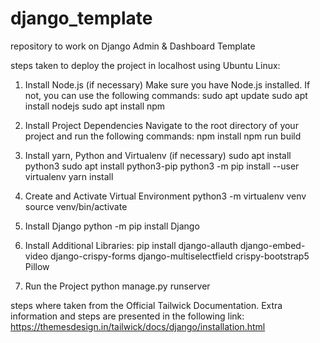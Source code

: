 # django_template
repository to work on Django Admin & Dashboard Template 

steps taken to deploy the project in localhost using Ubuntu Linux:

1. Install Node.js (if necessary)
Make sure you have Node.js installed. If not, you can use the following commands:
sudo apt update
sudo apt install nodejs
sudo apt install npm 

2. Install Project Dependencies
Navigate to the root directory of your project and run the following commands:
npm install
npm run build 

3. Install yarn, Python and Virtualenv (if necessary)
sudo apt install python3
sudo apt install python3-pip
python3 -m pip install --user virtualenv 
yarn install

4. Create and Activate Virtual Environment
python3 -m virtualenv venv source venv/bin/activate 

5. Install Django
python -m pip install Django 

6. Install Additional Libraries:
pip install django-allauth django-embed-video django-crispy-forms django-multiselectfield crispy-bootstrap5 Pillow 

7. Run the Project
python manage.py runserver


steps where taken from the Official Tailwick Documentation. Extra information and steps are presented in the following link:
https://themesdesign.in/tailwick/docs/django/installation.html
